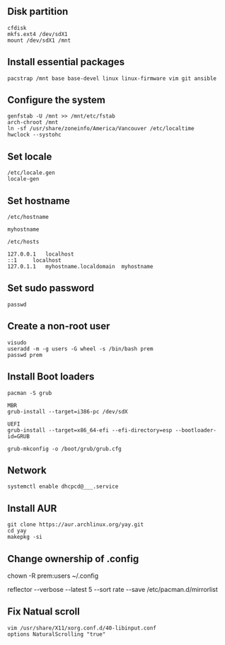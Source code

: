 ## Disk partition
```
cfdisk
mkfs.ext4 /dev/sdX1
mount /dev/sdX1 /mnt
```
## Install essential packages ##
```
pacstrap /mnt base base-devel linux linux-firmware vim git ansible
```

## Configure the system
```
genfstab -U /mnt >> /mnt/etc/fstab
arch-chroot /mnt
ln -sf /usr/share/zoneinfo/America/Vancouver /etc/localtime
hwclock --systohc
```

## Set locale
```
/etc/locale.gen
locale-gen
```

## Set hostname
```
/etc/hostname

myhostname

/etc/hosts

127.0.0.1	localhost
::1		localhost
127.0.1.1	myhostname.localdomain	myhostname
```

## Set sudo password
```
passwd
```

## Create a non-root user ##
```
visudo
useradd -m -g users -G wheel -s /bin/bash prem
passwd prem
```

## Install Boot loaders
```
pacman -S grub

MBR
grub-install --target=i386-pc /dev/sdX

UEFI
grub-install --target=x86_64-efi --efi-directory=esp --bootloader-id=GRUB

grub-mkconfig -o /boot/grub/grub.cfg
```

## Network
```
systemctl enable dhcpcd@___.service
```

## Install AUR
```
git clone https://aur.archlinux.org/yay.git
cd yay
makepkg -si
```

## Change ownership of .config
chown -R prem:users ~/.config

reflector --verbose --latest 5 --sort rate --save /etc/pacman.d/mirrorlist

## Fix Natual scroll
```
vim /usr/share/X11/xorg.conf.d/40-libinput.conf
options NaturalScrolling "true"
```
